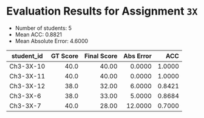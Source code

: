 # Evaluation Results for Assignment `3X`

- Number of students: 5
- Mean ACC: 0.8821
- Mean Absolute Error: 4.6000

| student_id | GT Score | Final Score | Abs Error | ACC  |
|------------|---------:|------------:|----------:|-----:|
| Ch3-3X-10 | 40.0 | 40.00 | 0.0000 | 1.0000 |
| Ch3-3X-11 | 40.0 | 40.00 | 0.0000 | 1.0000 |
| Ch3-3X-12 | 38.0 | 32.00 | 6.0000 | 0.8421 |
| Ch3-3X-6 | 38.0 | 33.00 | 5.0000 | 0.8684 |
| Ch3-3X-7 | 40.0 | 28.00 | 12.0000 | 0.7000 |
